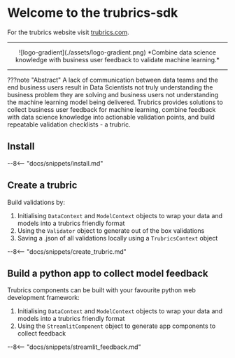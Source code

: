 # Welcome to the trubrics-sdk
For the trubrics website visit [trubrics.com](https://www.trubrics.com/home).

-------
<center>
![logo-gradient](./assets/logo-gradient.png)
*Combine data science knowledge with business user feedback to validate machine learning.*
</center>

-------

???note "Abstract"
    A lack of communication between data teams and the end business users result in Data Scientists not truly understanding the business problem they are solving and business users not understanding the machine learning model being delivered. Trubrics provides solutions to collect business user feedback for machine learning, combine feedback with data science knowledge into actionable validation points, and build repeatable validation checklists - a trubric.

## Install
--8<-- "docs/snippets/install.md"

## Create a trubric
Build validations by:

1. Initialising `DataContext` and `ModelContext` objects to wrap your data and models into a trubrics friendly format
2. Using the `Validator` object to generate out of the box validations
3. Saving a .json of all validations locally using a `TrubricsContext` object

--8<-- "docs/snippets/create_trubric.md"

## Build a python app to collect model feedback
Trubrics components can be built with your favourite python web development framework:

1. Initialising `DataContext` and `ModelContext` objects to wrap your data and models into a trubrics friendly format
2. Using the `StreamlitComponent` object to generate app components to collect feedback

--8<-- "docs/snippets/streamlit_feedback.md"
